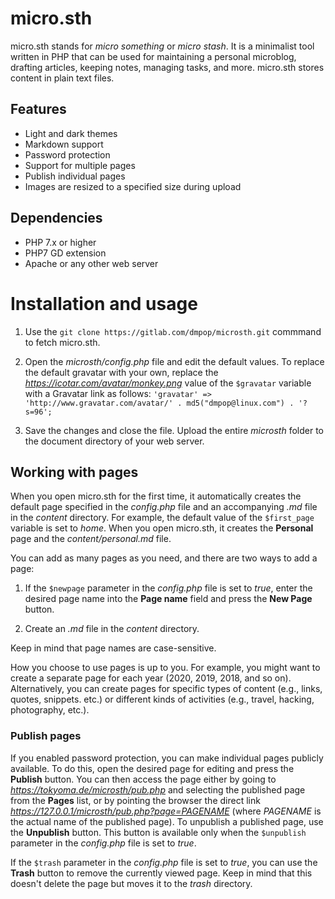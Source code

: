 # micro.sth

micro.sth stands for _micro something_ or _micro stash_. It is a minimalist tool written in PHP that can be used for maintaining a personal microblog, drafting articles, keeping notes, managing tasks, and more. micro.sth stores content in plain text files.

## Features

- Light and dark themes
- Markdown support
- Password protection
- Support for multiple pages
- Publish individual pages
- Images are resized to a specified size during upload

## Dependencies

- PHP 7.x or higher
- PHP7 GD extension
- Apache or any other web server

# Installation and usage

1. Use the `git clone https://gitlab.com/dmpop/microsth.git` commmand to fetch micro.sth.

2. Open the _microsth/config.php_ file and edit the default values. To replace the default gravatar with your own, replace the _https://icotar.com/avatar/monkey.png_ value of the `$gravatar` variable with a Gravatar link as follows: `'gravatar' => 'http://www.gravatar.com/avatar/' . md5("dmpop@linux.com") . '?s=96';`

3. Save the changes and close the file. Upload the entire _microsth_ folder to the document directory of your web server.

## Working with pages

When you open micro.sth for the first time, it automatically creates the default page specified in the _config.php_ file and an accompanying _.md_ file in the _content_ directory. For example, the default value of the `$first_page` variable is set to _home_. When you open micro.sth, it creates the **Personal** page and the _content/personal.md_ file.

You can add as many pages as you need, and there are two ways to add a page:

1. If the `$newpage` parameter in the _config.php_ file is set to _true_, enter the desired page name into the **Page name** field  and press the **New Page** button.

2. Create an _.md_ file in the _content_ directory.

Keep in mind that page names are case-sensitive.

How you choose to use pages is up to you. For example, you might want to create a separate page for each year (2020, 2019, 2018, and so on). Alternatively, you can create pages for specific types of content (e.g., links, quotes, snippets. etc.) or different kinds of activities (e.g., travel, hacking, photography, etc.).

### Publish pages

If you enabled password protection, you can make individual pages publicly available. To do this, open the desired page for editing and press the **Publish** button. You can then access the page either by going to _https://tokyoma.de/microsth/pub.php_ and selecting the published page from the **Pages** list, or by pointing the browser the direct link _https://127.0.0.1/microsth/pub.php?page=PAGENAME_ (where _PAGENAME_ is the actual name of the published page). To unpublish a published page, use the **Unpublish** button. This button is available only when the `$unpublish` parameter in the _config.php_ file is set to _true_.

If the `$trash` parameter in the _config.php_ file is set to _true_, you can use the **Trash** button to remove the currently viewed page. Keep in mind that this doesn't delete the page but moves it to the _trash_ directory.
